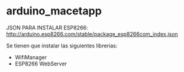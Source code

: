 # arduino_macetapp
JSON PARA INSTALAR ESP8266: http://arduino.esp8266.com/stable/package_esp8266com_index.json


Se tienen que instalar las siguientes librerias:
- WifiManager
- ESP8266 WebServer

